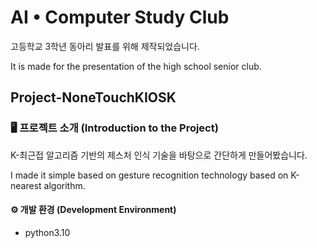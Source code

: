 # AI • Computer Study Club
고등학교 3학년 동아리 발표를 위해 제작되었습니다.

It is made for the presentation of the high school senior club.

## Project-NoneTouchKIOSK

### 🖥 프로젝트 소개 (Introduction to the Project)
K-최근접 알고리즘 기반의 제스처 인식 기술을 바탕으로 간단하게 만들어봤습니다.

I made it simple based on gesture recognition technology based on K-nearest algorithm.

#### ⚙️ 개발 환경 (Development Environment)
- python3.10
